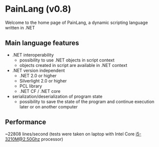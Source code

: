 # PainLang (v0.8)
Welcome to the home page of PainLang, a dynamic scripting language written in .NET

## Main language features
 + .NET interoperability
   + possibility to use .NET objects in script context
   + objects created in script are available in .NET context
 + .NET version independent
   + .NET 2.0 or higher
   + Silverlight 2.0 or higher
   + PCL library
   + .NET CF / .NET core
 + serialization/deserialization of program state
   + possibility to save the state of the program and continue execution later or on another computer

## Performance
 ~22808 lines/second (tests were taken on laptop with Intel Core i5-3210M@2.50Ghz processor)
